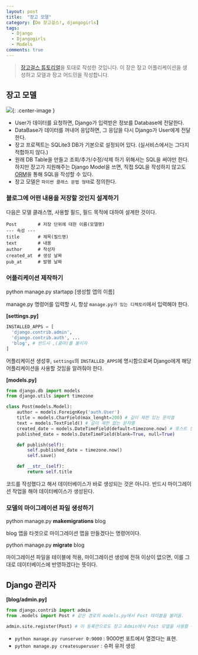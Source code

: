```yaml
---
layout: post
title:  "장고 모델"
category: [Do 장고걸스!, djangogirls]
tags:
  - Django
  - Djangogirls
  - Models
comments: true
---
```


> [장고걸스 튜토리얼](https://tutorial.djangogirls.org/ko/)을 토대로 작성한 것입니다. 이 장은 장고 어플리케이션을 생성하고 모델과 장고 어드민을 작성합니다.

## 장고 모델

![]({{site.url}}/assets/django_model.png){: .center-image }

- User가 데이터를 요청하면, Django가 입력받은 정보를 Database에 전달한다.
- DataBase가 데이터를 꺼내어 응답하면, 그 응답을 다시 Django가 User에게 전달한다.
- 장고 프로젝트는 SQLite3 DB가 기본으로 설정되어 있다. (실서비스에서는 그다지 적합하지 않다.)
- 원래 DB Table을 만들고 조회/추가/수정/삭제 하기 위해서는 SQL을 써야만 한다. 하지만 장고가 지원해주는 Django Model을 쓰면, 직접 SQL을 작성하지 않고도 [ORM](https://tutorial.djangogirls.org/ko/django_orm/)을 통해 SQL을 작성할 수 있다.
- 장고 모델은 `파이썬 클래스 문법 형태`로 정의한다.

### 블로그에 어떤 내용을 저장할 것인지 설계하기
다음은 모델 클래스명, 사용할 필드, 필드 목적에 대하여 설계한 것이다.

```docker
Post        # 저장 단위에 대한 이름(모델명)
--- 속성 ---
title       # 제목(필드명)
text        # 내용
author      # 작성자
created_at  # 생성 날짜
pub_at      # 발행 날짜

```

### 어플리케이션 제작하기

<p class="quote">
  python manage.py startapp [생성할 앱의 이름]
</p>

manage.py 명령어를 입력할 시, 항상 `manage.py가 있는 디렉토리`에서 입력해야 한다.

**[settings.py]**
```python
INSTALLED_APPS = [
  'django.contrib.admin',
  'django.contrib.auth', ...
  'blog', # 반드시 ,(콤마)를 붙이자
]
```

어플리케이션 생성후, `settings`의 `INSTALLED_APPS`에 명시함으로써 Django에게 해당 어플리케이션을 사용할 것임을 알려줘야 한다.

**[models.py]**

```python
from django.db import models
from django.utils import timezone

class Post(models.Model):
    author = models.ForeignKey('auth.User')
    title = models.CharField(max_lenght=200) # 길이 제한 있는 문자열
    text = models.TextField() # 길이 제한 없는 문자열
    created_date = models.DateTimeField(default=timezone.now) # 포스트 생성시 현재 시간이 자동으로 기입된다.
    published_date = models.DateTimeField(blank=True, null=True)

    def publish(self):
        self.published_date = timezone.now()
        self.save()

    def __str__(self):
        return self.title
```

코드를 작성했다고 해서 데이터베이스가 바로 생성되는 것은 아니다. 반드시 마이그레이션 작업을 해야 데이터베이스가 생성된다.

### 모델의 마이그레이션 파일 생성하기

<p class="quote">
  python manage.py <b>makemigrations</b> blog
</p>

blog 앱을 타겟으로 마이그레이션 맵을 만들겠다는 명령어이다.

<p class="quote">
  python manage.py <b>migrate</b> blog
</p>

마이그레이션 파일을 테이블에 적용, 마이그레이션 생성에 전혀 이상이 없으면, 이를 그대로 데이터베이스에 반영하겠다는 뜻이다.

## Django 관리자

**[blog/admin.py]**

```python
from django.contrib import admin
from .models import Post # 같은 경로의 models.py에서 Post 테이블을 불러옴.

admin.site.register(Post) # 이 등록만으로도 장고 Admin에서 Post 모델을 사용할 수 있다.
```

- `python manage.py runserver 0:9000` : 9000번 포트에서 열겠다는 표현.
- `python manage.py createsuperuser` : 슈퍼 유저 생성
